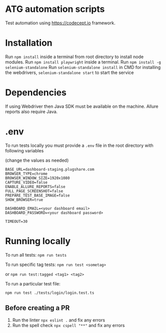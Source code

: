 # ATG automation scripts
Test automation using https://codecept.io framework.

# Installation

Run `npm install` inside a terminal from root directory to install node modules.
Run `npm install playwright` inside a terminal.
Run `npm install -g selenium-standalone`
Run `selenium-standalone install` in CMD for installing the webdrivers, `selenium-standalone start` to start the service

# Dependencies 
If using Webdriver then Java SDK must be available on the machine.
Allure reports also require Java.

# .env

To run tests locally you must provide a `.env` file in the root directory with following variables

(change the values as needed)

```
BASE_URL=dashboard-staging.plugshare.com
BROWSER_TYPE=chrome
BROWSER_WINDOW_SIZE=1920x1080
CAPTURE_VIDEO=false
ENABLE_ALLURE_REPORTS=false
FULL_PAGE_SCREENSHOT=false
PREPARE_TEST_BASE_IMAGE=false
SHOW_BROWSER=true

DASHBOARD_EMAIL=<your dashboard email>
DASHBOARD_PASSWORD=<your dashboard password>

TIMEOUT=30

```

# Running locally
To run all tests:
`npm run tests`

To run specific tag tests:
`npm run test <sometag>` 

or 
`npm run test:tagged <tag1> <tag2>`

To run a particular test file:

`npm run test ./tests/login/login.test.ts`

## Before creating a PR

1. Run the linter `npx eslint .` and fix any errors
2. Run the spell check `npx cspell "**"` and fix any errors
